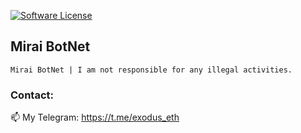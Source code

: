 [![Software License](https://img.shields.io/badge/license-MIT--3.0-brightgreen.svg?style=flat-square)](LICENSE)


## Mirai BotNet

```
Mirai BotNet | I am not responsible for any illegal activities.
```

<h3 align="left">Contact:</h3>

📫 My Telegram: https://t.me/exodus_eth
